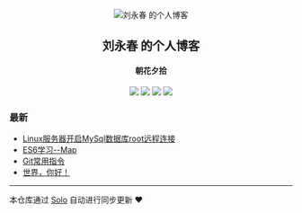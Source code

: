 <p align="center"><img alt="刘永春 的个人博客" src="https://static.b3log.org/images/brand/solo-32.png"></p><h2 align="center">
刘永春 的个人博客
</h2>

<h4 align="center">朝花夕拾</h4>
<p align="center"><a title="刘永春 的个人博客" target="_blank" href="https://github.com/liuyongchun/solo-blog"><img src="https://img.shields.io/github/last-commit/liuyongchun/solo-blog.svg?style=flat-square&color=FF9900"></a>
<a title="GitHub repo size in bytes" target="_blank" href="https://github.com/liuyongchun/solo-blog"><img src="https://img.shields.io/github/repo-size/liuyongchun/solo-blog.svg?style=flat-square"></a>
<a title="Solo Version" target="_blank" href="https://github.com/b3log/solo/releases"><img src="https://img.shields.io/badge/solo-3.6.5-f1e05a.svg?style=flat-square&color=blueviolet"></a>
<a title="Hits" target="_blank" href="https://github.com/b3log/hits"><img src="https://hits.b3log.org/liuyongchun/solo-blog.svg"></a></p>

### 最新

* [Linux服务器开启MySql数据库root远程连接](http://www.liuyongchun.com/articles/2019/08/30/1567147049590.html)
* [ES6学习--Map](http://www.liuyongchun.com/articles/2019/08/30/1567143142958.html)
* [Git常用指令](http://www.liuyongchun.com/articles/2019/08/29/1567069517813.html)
* [世界，你好！](http://www.liuyongchun.com/hello-solo)



---

本仓库通过 [Solo](https://github.com/b3log/solo) 自动进行同步更新 ❤️ 